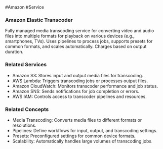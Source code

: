 #Amazon #Service 
### Amazon Elastic Transcoder

Fully managed media transcoding service for converting video and audio files into multiple formats for playback on various devices (e.g., smartphones, TVs). Uses pipelines to process jobs, supports presets for common formats, and scales automatically. Charges based on output duration.

### Related Services

- Amazon S3: Stores input and output media files for transcoding.
- AWS Lambda: Triggers transcoding jobs or processes output files.
- Amazon CloudWatch: Monitors transcoder performance and job status.
- Amazon SNS: Sends notifications for job completion or errors.
- AWS IAM: Controls access to transcoder pipelines and resources.

### Related Concepts

- Media Transcoding: Converts media files to different formats or resolutions.
- Pipelines: Define workflows for input, output, and transcoding settings.
- Presets: Preconfigured settings for common device formats.
- Scalability: Automatically handles large volumes of transcoding jobs.